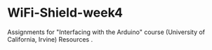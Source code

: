 # WiFi-Shield-week4
Assignments for "Interfacing with the Arduino" course (University of California, Irvine) Resources .
